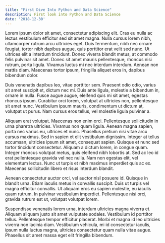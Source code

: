 ```yaml
---
title: "First Dive Into Python and Data Science"
description: First look into Python and Data Science
date: '2018-12-30'
---
```


Lorem ipsum dolor sit amet, consectetur adipiscing elit. Cras eu nulla ac lectus vestibulum efficitur sed sit amet magna. Nulla cursus lorem nibh, ullamcorper rutrum arcu ultricies eget. Duis fermentum, nibh nec ornare feugiat, tortor nibh dapibus augue, quis porttitor erat velit sed nunc. Ut ultrices elit a interdum tincidunt. Donec viverra blandit metus, at commodo felis pulvinar sit amet. Donec sit amet mauris pellentesque, rhoncus nisi rutrum, porta ligula. Vivamus luctus mi nec interdum interdum. Aenean non mattis diam. Maecenas tortor ipsum, fringilla aliquet eros in, dapibus bibendum dolor.

Duis venenatis dapibus leo, vitae porttitor sem. Praesent odio odio, varius sit amet suscipit et, dictum nec mi. Duis ante ligula, molestie a bibendum in, ornare in nulla. Fusce augue augue, eleifend quis mi sit amet, egestas rhoncus ipsum. Curabitur orci lorem, volutpat at ultricies non, pellentesque sit amet nunc. Vestibulum ipsum mauris, condimentum ut dictum at, volutpat ut purus. Nam cursus eros tellus, vel molestie ligula pulvinar a.

Aliquam erat volutpat. Maecenas non enim orci. Pellentesque sollicitudin in urna pharetra ultricies. Vivamus non quam ligula. Aenean magna sapien, porta nec varius eu, ultrices et nunc. Phasellus pretium nisi vitae arcu cursus maximus. Sed in sapien et elit vestibulum dignissim. Integer at tellus accumsan, ultricies ipsum sit amet, consequat sapien. Quisque et nunc sed tortor tincidunt consectetur. Aliquam a dictum lorem, in congue quam. Integer rhoncus volutpat metus, quis eleifend nibh lobortis at. Sed ac leo id erat pellentesque gravida vel nec nulla. Nam non egestas elit, vel elementum lectus. Nunc ut turpis et nibh maximus imperdiet quis ac ex. Maecenas sollicitudin libero et risus interdum blandit.

Aenean consectetur auctor orci, vel auctor nisl posuere id. Quisque in blandit urna. Etiam iaculis metus in convallis suscipit. Duis ut turpis vel magna efficitur convallis. Ut aliquam eros eu sapien molestie, eu iaculis quam rutrum. In pulvinar vestibulum imperdiet. Pellentesque nisi orci, gravida rutrum est ut, volutpat volutpat lorem.

Suspendisse venenatis lorem urna, interdum ultricies magna viverra et. Aliquam aliquam justo sit amet vulputate sodales. Vestibulum id porttitor tellus. Pellentesque tempor efficitur placerat. Morbi et magna id leo ultricies viverra non lacinia diam. Vestibulum vehicula, mi id consectetur iaculis, ipsum nulla luctus magna, ultricies consectetur quam nulla vitae augue. Phasellus sit amet massa eget elit fringilla bibendum.